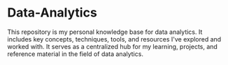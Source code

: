 # Data-Analytics
This repository is my personal knowledge base for data analytics. It includes key concepts, techniques, tools, and resources I've explored and worked with. It serves as a centralized hub for my learning, projects, and reference material in the field of data analytics.
